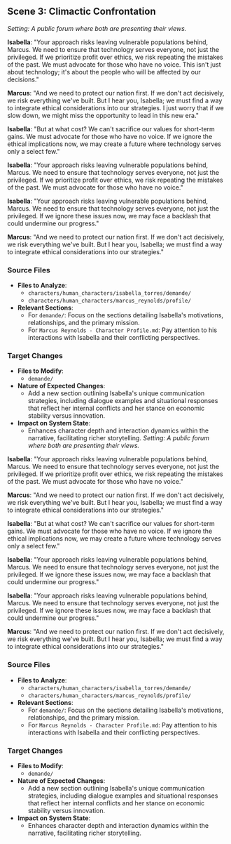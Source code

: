 ## Scene 3: Climactic Confrontation
*Setting: A public forum where both are presenting their views.*

**Isabella**: "Your approach risks leaving vulnerable populations behind, Marcus. We need to ensure that technology serves everyone, not just the privileged. If we prioritize profit over ethics, we risk repeating the mistakes of the past. We must advocate for those who have no voice. This isn't just about technology; it's about the people who will be affected by our decisions."

**Marcus**: "And we need to protect our nation first. If we don't act decisively, we risk everything we've built. But I hear you, Isabella; we must find a way to integrate ethical considerations into our strategies. I just worry that if we slow down, we might miss the opportunity to lead in this new era."

**Isabella**: "But at what cost? We can't sacrifice our values for short-term gains. We must advocate for those who have no voice. If we ignore the ethical implications now, we may create a future where technology serves only a select few."

**Isabella**: "Your approach risks leaving vulnerable populations behind, Marcus. We need to ensure that technology serves everyone, not just the privileged. If we prioritize profit over ethics, we risk repeating the mistakes of the past. We must advocate for those who have no voice."

**Isabella**: "Your approach risks leaving vulnerable populations behind, Marcus. We need to ensure that technology serves everyone, not just the privileged. If we ignore these issues now, we may face a backlash that could undermine our progress."

**Marcus**: "And we need to protect our nation first. If we don't act decisively, we risk everything we've built. But I hear you, Isabella; we must find a way to integrate ethical considerations into our strategies."

### Source Files
- **Files to Analyze**: 
  - `characters/human_characters/isabella_torres/demande/`
  - `characters/human_characters/marcus_reynolds/profile/`
- **Relevant Sections**: 
  - For `demande/`: Focus on the sections detailing Isabella's motivations, relationships, and the primary mission.
  - For `Marcus Reynolds - Character Profile.md`: Pay attention to his interactions with Isabella and their conflicting perspectives.

### Target Changes
- **Files to Modify**: 
  - `demande/`
- **Nature of Expected Changes**: 
  - Add a new section outlining Isabella's unique communication strategies, including dialogue examples and situational responses that reflect her internal conflicts and her stance on economic stability versus innovation.
- **Impact on System State**: 
  - Enhances character depth and interaction dynamics within the narrative, facilitating richer storytelling.
*Setting: A public forum where both are presenting their views.*

**Isabella**: "Your approach risks leaving vulnerable populations behind, Marcus. We need to ensure that technology serves everyone, not just the privileged. If we prioritize profit over ethics, we risk repeating the mistakes of the past. We must advocate for those who have no voice."

**Marcus**: "And we need to protect our nation first. If we don't act decisively, we risk everything we've built. But I hear you, Isabella; we must find a way to integrate ethical considerations into our strategies."

**Isabella**: "But at what cost? We can't sacrifice our values for short-term gains. We must advocate for those who have no voice. If we ignore the ethical implications now, we may create a future where technology serves only a select few."

**Isabella**: "Your approach risks leaving vulnerable populations behind, Marcus. We need to ensure that technology serves everyone, not just the privileged. If we ignore these issues now, we may face a backlash that could undermine our progress."

**Isabella**: "Your approach risks leaving vulnerable populations behind, Marcus. We need to ensure that technology serves everyone, not just the privileged. If we ignore these issues now, we may face a backlash that could undermine our progress."

**Marcus**: "And we need to protect our nation first. If we don't act decisively, we risk everything we've built. But I hear you, Isabella; we must find a way to integrate ethical considerations into our strategies."

### Source Files
- **Files to Analyze**: 
  - `characters/human_characters/isabella_torres/demande/`
  - `characters/human_characters/marcus_reynolds/profile/`
- **Relevant Sections**: 
  - For `demande/`: Focus on the sections detailing Isabella's motivations, relationships, and the primary mission.
  - For `Marcus Reynolds - Character Profile.md`: Pay attention to his interactions with Isabella and their conflicting perspectives.

### Target Changes
- **Files to Modify**: 
  - `demande/`
- **Nature of Expected Changes**: 
  - Add a new section outlining Isabella's unique communication strategies, including dialogue examples and situational responses that reflect her internal conflicts and her stance on economic stability versus innovation.
- **Impact on System State**: 
  - Enhances character depth and interaction dynamics within the narrative, facilitating richer storytelling.
